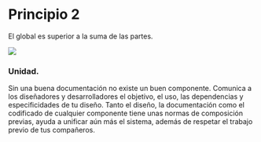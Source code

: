 # Principio 2

El global es superior a la suma de las partes.

<div class="center">


<div class="">
<img src="http://thonet.realized.es/doc/img/brand/principles/unidad.png"/>
</div>

<h3 class="big-title">Unidad.</h3>

<p class="center-description">
Sin una buena documentación no existe un buen componente. Comunica a los diseñadores y desarrolladores el objetivo, el uso, las dependencias y especificidades de tu diseño. Tanto el diseño, la documentación como el codificado de cualquier componente tiene unas normas de composición previas, ayuda a unificar aún más el sistema, además de respetar el trabajo previo de tus compañeros.
</p>

</div>
